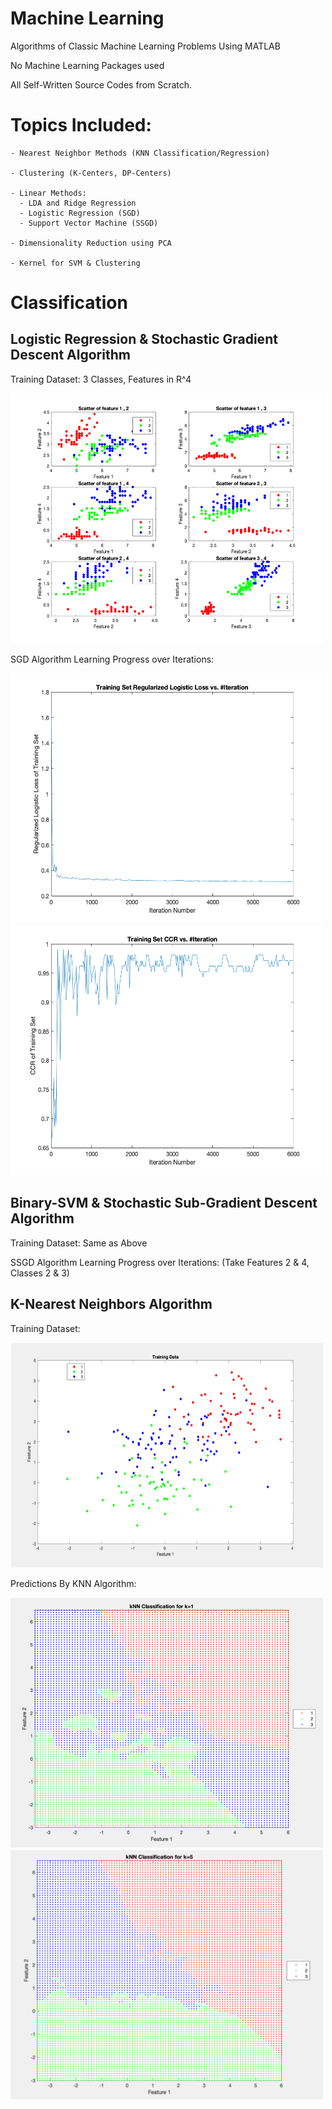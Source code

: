 # Machine Learning 

Algorithms of Classic Machine Learning Problems Using MATLAB

No Machine Learning Packages used

All Self-Written Source Codes from Scratch.

# Topics Included:

```
- Nearest Neighbor Methods (KNN Classification/Regression)

- Clustering (K-Centers, DP-Centers)

- Linear Methods:
  - LDA and Ridge Regression
  - Logistic Regression (SGD)
  - Support Vector Machine (SSGD)
  
- Dimensionality Reduction using PCA

- Kernel for SVM & Clustering

```

# Classification

## Logistic Regression & Stochastic Gradient Descent Algorithm

Training Dataset: 3 Classes, Features in R^4

<img src="Images/7.3a3.png" width="500" height="400">

SGD Algorithm Learning Progress over Iterations:

<img src="Images/7.3b.png" width="500" height="400">
<img src="Images/7.3c.png" width="500" height="400">

## Binary-SVM & Stochastic Sub-Gradient Descent Algorithm

Training Dataset: Same as Above

SSGD Algorithm Learning Progress over Iterations:
(Take Features 2 & 4, Classes 2 & 3)


## K-Nearest Neighbors Algorithm

Training Dataset:

<img src="Images/Picture1.png" width="500" height="360">

Predictions By KNN Algorithm:

<img src="Images/Picture2.png" width="500" height="400">
<img src="Images/Picture3.png" width="500" height="400">






